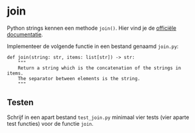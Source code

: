 # join

Python strings kennen een methode `join()`. Hier vind je de [officiële documentatie](https://docs.python.org/3/library/stdtypes.html#str.join).

Implementeer de volgende functie in een bestand genaamd `join.py`:

    def join(string: str, items: list[str]) -> str:
        """
        Return a string which is the concatenation of the strings in items.
        The separator between elements is the string.
        """

## Testen

Schrijf in een apart bestand `test_join.py` minimaal vier tests (vier aparte test functies) voor de functie `join`.